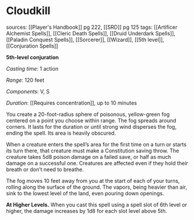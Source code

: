 # Cloudkill
sources: [[Player's Handbook]] pg 222, [[SRD]] pg 125
tags: [[Artificer Alchemist Spells]], [[Cleric Death Spells]], [[Druid Underdark Spells]], [[Paladin Conquest Spells]], [[Sorcerer]], [[Wizard]], [[5th level]], [[Conjuration Spells]]

**5th-level conjuration**

*Casting time*: 1 action

*Range*: 120 feet

*Components*: V, S

*Duration*: [[Requires concentration]], up to 10 minutes

You create a 20-foot-radius sphere of poisonous, yellow-green fog centered on a point you choose within range. The fog spreads around corners. It lasts for the duration or until strong wind disperses the fog, ending the spell. Its area is heavily obscured.

When a creature enters the spell’s area for the first time on a turn or starts its turn there, that creature must make a Constitution saving throw. The creature takes 5d8 poison damage on a failed save, or half as much damage on a successful one. Creatures are affected even if they hold their breath or don’t need to breathe.

The fog moves 10 feet away from you at the start of each of your turns, rolling along the surface of the ground. The vapors, being heavier than air, sink to the lowest level of the land, even pouring down openings.

**At Higher Levels.** When you cast this spell using a spell slot of 6th level or higher, the damage increases by 1d8 for each slot level above 5th.

